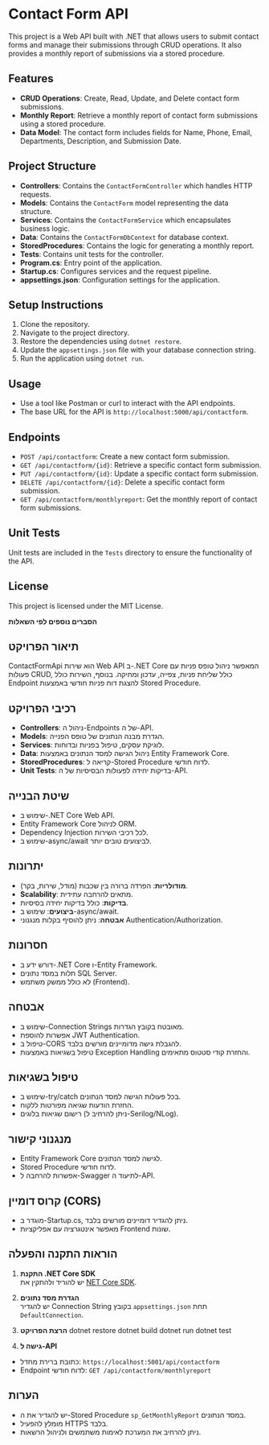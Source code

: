 # Contact Form API

This project is a Web API built with .NET that allows users to submit contact forms and manage their submissions through CRUD operations. It also provides a monthly report of submissions via a stored procedure.

## Features

- **CRUD Operations**: Create, Read, Update, and Delete contact form submissions.
- **Monthly Report**: Retrieve a monthly report of contact form submissions using a stored procedure.
- **Data Model**: The contact form includes fields for Name, Phone, Email, Departments, Description, and Submission Date.

## Project Structure

- **Controllers**: Contains the `ContactFormController` which handles HTTP requests.
- **Models**: Contains the `ContactForm` model representing the data structure.
- **Services**: Contains the `ContactFormService` which encapsulates business logic.
- **Data**: Contains the `ContactFormDbContext` for database context.
- **StoredProcedures**: Contains the logic for generating a monthly report.
- **Tests**: Contains unit tests for the controller.
- **Program.cs**: Entry point of the application.
- **Startup.cs**: Configures services and the request pipeline.
- **appsettings.json**: Configuration settings for the application.

## Setup Instructions

1. Clone the repository.
2. Navigate to the project directory.
3. Restore the dependencies using `dotnet restore`.
4. Update the `appsettings.json` file with your database connection string.
5. Run the application using `dotnet run`.

## Usage

- Use a tool like Postman or curl to interact with the API endpoints.
- The base URL for the API is `http://localhost:5000/api/contactform`.

## Endpoints

- `POST /api/contactform`: Create a new contact form submission.
- `GET /api/contactform/{id}`: Retrieve a specific contact form submission.
- `PUT /api/contactform/{id}`: Update a specific contact form submission.
- `DELETE /api/contactform/{id}`: Delete a specific contact form submission.
- `GET /api/contactform/monthlyreport`: Get the monthly report of contact form submissions.

## Unit Tests

Unit tests are included in the `Tests` directory to ensure the functionality of the API.

## License

This project is licensed under the MIT License.

**הסברים נוספים לפי השאלות**

## תיאור הפרויקט
ContactFormApi הוא שירות Web API ב-.NET Core 
המאפשר ניהול טופס פניות עם פעולות CRUD, 
כולל שליחת פניות, צפייה, עדכון ומחיקה. בנוסף, השירות כולל Endpoint להצגת דוח פניות חודשי באמצעות Stored Procedure.

## רכיבי הפרויקט
- **Controllers**: ניהול ה-Endpoints של ה-API.
- **Models**: הגדרת מבנה הנתונים של טופס הפנייה.
- **Services**: לוגיקת עסקים, טיפול בפניות ובדוחות.
- **Data**: ניהול הגישה למסד הנתונים באמצעות Entity Framework Core.
- **StoredProcedures**: קריאה ל-Stored Procedure לדוח חודשי.
- **Unit Tests**: בדיקות יחידה לפעולות הבסיסיות של ה-API.

## שיטת הבנייה
- שימוש ב-.NET Core Web API.
- Entity Framework Core לניהול ORM.
- Dependency Injection לכל רכיבי השירות.
- שימוש ב-async/await לביצועים טובים יותר.

## יתרונות
- **מודולריות**: הפרדה ברורה בין שכבות (מודל, שירות, בקר).
- **Scalability**: מתאים להרחבה עתידית.
- **בדיקות**: כולל בדיקות יחידה בסיסיות.
- **ביצועים**: שימוש ב-async/await.
- **אבטחה**: ניתן להוסיף בקלות מנגנוני Authentication/Authorization.

## חסרונות
- דורש ידע ב-.NET Core ו-Entity Framework.
- תלות במסד נתונים SQL Server.
- לא כולל ממשק משתמש (Frontend).

## אבטחה
- שימוש ב-Connection Strings מאובטח בקובץ הגדרות.
- אפשרות להוספת JWT Authentication.
- טיפול ב-CORS להגבלת גישה מדומיינים מורשים בלבד.
- טיפול בשגיאות באמצעות Exception Handling והחזרת קודי סטטוס מתאימים.

## טיפול בשגיאות
- שימוש ב-try/catch בכל פעולות הגישה למסד הנתונים.
- החזרת הודעות שגיאה מפורטות ללקוח.
- רישום שגיאות בלוגים (ניתן להרחיב ל-Serilog/NLog).

## מנגנוני קישור
- Entity Framework Core לגישה למסד הנתונים.
- Stored Procedure לדוח חודשי.
- אפשרות להרחבה ל-Swagger לתיעוד ה-API.

## קרוס דומיין (CORS)
- מוגדר ב-Startup.cs, ניתן להגדיר דומיינים מורשים בלבד.
- מאפשר אינטגרציה עם אפליקציות Frontend שונות.

## הוראות התקנה והפעלה

1. **התקנת .NET Core SDK**  
   יש להוריד ולהתקין את [NET Core SDK](https://dotnet.microsoft.com/download).

2. **הגדרת מסד נתונים**  
   יש להגדיר Connection String בקובץ `appsettings.json` תחת `DefaultConnection`.

3. **הרצת הפרויקט**
dotnet restore dotnet build dotnet run
dotnet test

5. **גישה ל-API**
- כתובת ברירת מחדל: `https://localhost:5001/api/contactform`
- Endpoint לדוח חודשי: `GET /api/contactform/monthlyreport`

## הערות
- יש להגדיר את ה-Stored Procedure `sp_GetMonthlyReport` במסד הנתונים.
- מומלץ להפעיל HTTPS בלבד.
- ניתן להרחיב את המערכת לאימות משתמשים ולניהול הרשאות.


